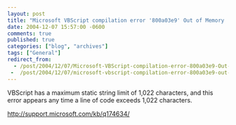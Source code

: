 ```yaml
---
layout: post
title: "Microsoft VBScript compilation error '800a03e9' Out of Memory :: VBS has a code line length limit of 1022"
date: 2004-12-07 15:57:00 -0600
comments: true
published: true
categories: ["blog", "archives"]
tags: ["General"]
redirect_from: 
  - /post/2004/12/07/Microsoft-VBScript-compilation-error-800a03e9-Out-of-Memory-VBS-has-a-code-line-length-limit-of-1022
 -  /post/2004/12/07/microsoft-vbscript-compilation-error-800a03e9-out-of-memory-vbs-has-a-code-line-length-limit-of-1022
---
```

<!-- more -->
VBScript has a maximum static string limit of 1,022 characters, and this error appears any time a line of code exceeds 1,022 characters.
<P><A href="http://support.microsoft.com/kb/q174634/">http://support.microsoft.com/kb/q174634/</A></P>
